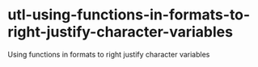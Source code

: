 # utl-using-functions-in-formats-to-right-justify-character-variables
Using functions in formats to right justify character variables
